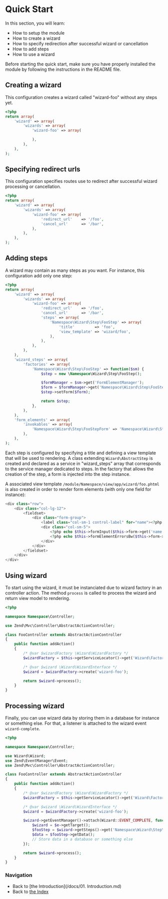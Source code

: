 # Quick Start

In this section, you will learn:

* How to setup the module
* How to create a wizard
* How to specify redirection after successful wizard or cancellation
* How to add steps
* How to use a wizard

Before starting the quick start, make sure you have properly installed the module by following the instructions in
the README file.

## Creating a wizard

This configuration creates a wizard called "wizard-foo" without any steps yet.

```php
<?php
return array(
    'wizard' => array(
        'wizards' => array(
            'wizard-foo' => array(

            ),
        ),
    ),
);
```

## Specifying redirect urls

This configuration specifies routes use to redirect after successful wizard processing or cancellation.

```php
<?php
return array(
    'wizard' => array(
        'wizards' => array(
            'wizard-foo' => array(
                'redirect_url'    => '/foo',
                'cancel_url'      => '/bar',
            ),
        ),
    ),
);
```

## Adding steps

A wizard may contain as many steps as you want. For instance, this configuration
add only one step:

```php
<?php
return array(
    'wizard' => array(
        'wizards' => array(
            'wizard-foo' => array(
                'redirect_url'    => '/foo',
                'cancel_url'      => '/bar',
                'steps' => array(
                    'Namespace\Wizard\Step\FooStep' => array(
                        'title'         => 'foo',
                        'view_template' => 'wizard/foo',
                    ),
                ),
            ),
        ),
    ),
    'wizard_steps' => array(
        'factories' => array(
            'Namespace\Wizard\Step\FooStep' => function($sm) {
                $step = new \Namespace\Wizard\Step\FooStep();

                $formManager = $sm->get('FormElementManager');
                $form = $formManager->get('Namespace\Wizard\Step\FooStepForm');
                $step->setForm($form);

                return $step;
            },
        ),
    ),
    'form_elements' => array(
        'invokables' => array(
            'Namespace\Wizard\Step\FooStepForm' => 'Namespace\Wizard\Step\FooStepForm',
        ),
    ),
);
```

Each step is configured by specifying a title and defining a view template that will be used to rendering. A class extending `Wizard\AbstractStep` is created and declared as a service in "wizard_steps" array that corresponds to the service manager dedicated to steps. In the factory that allows the creation of the step, a form is injected into the step instance.

A associated view template `/module/Namespace/view/app/wizard/foo.phtml` is also created in order to render form elements (with only one field for instance):

```php
<div class="row">
    <div class="col-lg-12">
        <fieldset>
            <div class="form-group">
                <label class="col-sm-1 control-label" for="name"><?php echo $this->formLabel($this->form->get('name')) ?></label>
                <div class="col-sm-5">
                    <?php echo $this->formInput($this->form->get('name')) ?>
                    <?php echo $this->formElementErrorsBw($this->form->get('name')) ?>
                </div>
            </div>
        </fieldset>
    </div>
</div>
```

## Using wizard

To start using the wizard, it must be instanciated due to wizard factory in an controller action. The method `process` is called to process the wizard and return view model to rendering.

```php
<?php

namespace Namespace\Controller;

use Zend\Mvc\Controller\AbstractActionController;

class FooController extends AbstractActionController
{
    public function addAction()
    {
        /* @var $wizardFactory \Wizard\WizardFactory */
        $wizardFactory = $this->getServiceLocator()->get('Wizard\Factory');

        /* @var $wizard \Wizard\WizardInterface */
        $wizard = $wizardFactory->create('wizard-foo');

        return $wizard->process();
    }
}
```

## Processing wizard

Finally, you can use wizard data by storing them in a database for instance or something else. For that, a listener is attached to the wizard event `wizard-complete`.

```php
<?php

namespace Namespace\Controller;

use Wizard\Wizard;
use Zend\EventManager\Event;
use Zend\Mvc\Controller\AbstractActionController;

class FooController extends AbstractActionController
{
    public function addAction()
    {
        /* @var $wizardFactory \Wizard\WizardFactory */
        $wizardFactory = $this->getServiceLocator()->get('Wizard\Factory');

        /* @var $wizard \Wizard\WizardInterface */
        $wizard = $wizardFactory->create('wizard-foo');

        $wizard->getEventManager()->attach(Wizard::EVENT_COMPLETE, function(Event $e) {
            $wizard = $e->getTarget();
            $fooStep = $wizard->getSteps()->get('Namespace\Wizard\Step\FooStep');
            $data = $fooStep->getData();
            // Store data in a database or something else
        });

        return $wizard->process();
    }
}
```

### Navigation

* Back to [the Introduction](/docs/01. Introduction.md)
* Back to [the Index](/docs/README.md)